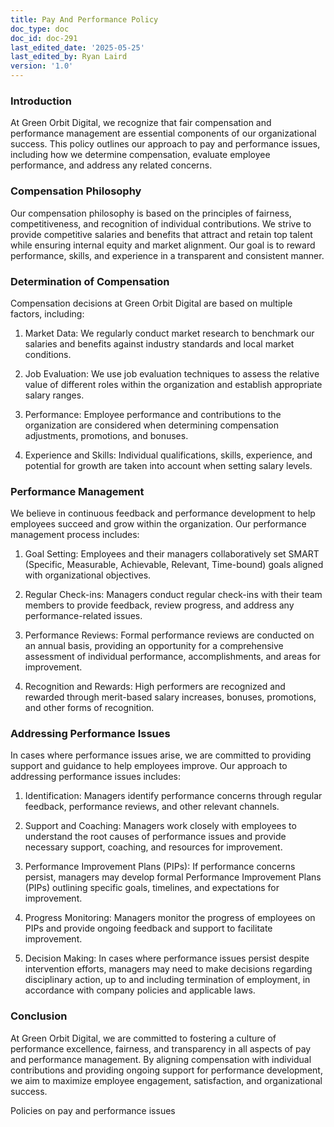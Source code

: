 ```yaml
---
title: Pay And Performance Policy
doc_type: doc
doc_id: doc-291
last_edited_date: '2025-05-25'
last_edited_by: Ryan Laird
version: '1.0'
---
```


### Introduction

At Green Orbit Digital, we recognize that fair compensation and performance management are essential components of our organizational success. This policy outlines our approach to pay and performance issues, including how we determine compensation, evaluate employee performance, and address any related concerns.

### Compensation Philosophy

Our compensation philosophy is based on the principles of fairness, competitiveness, and recognition of individual contributions. We strive to provide competitive salaries and benefits that attract and retain top talent while ensuring internal equity and market alignment. Our goal is to reward performance, skills, and experience in a transparent and consistent manner.

### Determination of Compensation

Compensation decisions at Green Orbit Digital are based on multiple factors, including:

1. Market Data: We regularly conduct market research to benchmark our salaries and benefits against industry standards and local market conditions.

1. Job Evaluation: We use job evaluation techniques to assess the relative value of different roles within the organization and establish appropriate salary ranges.

1. Performance: Employee performance and contributions to the organization are considered when determining compensation adjustments, promotions, and bonuses.

1. Experience and Skills: Individual qualifications, skills, experience, and potential for growth are taken into account when setting salary levels.

### Performance Management

We believe in continuous feedback and performance development to help employees succeed and grow within the organization. Our performance management process includes:

1. Goal Setting: Employees and their managers collaboratively set SMART (Specific, Measurable, Achievable, Relevant, Time-bound) goals aligned with organizational objectives.

1. Regular Check-ins: Managers conduct regular check-ins with their team members to provide feedback, review progress, and address any performance-related issues.

1. Performance Reviews: Formal performance reviews are conducted on an annual basis, providing an opportunity for a comprehensive assessment of individual performance, accomplishments, and areas for improvement.

1. Recognition and Rewards: High performers are recognized and rewarded through merit-based salary increases, bonuses, promotions, and other forms of recognition.

### Addressing Performance Issues

In cases where performance issues arise, we are committed to providing support and guidance to help employees improve. Our approach to addressing performance issues includes:

1. Identification: Managers identify performance concerns through regular feedback, performance reviews, and other relevant channels.

1. Support and Coaching: Managers work closely with employees to understand the root causes of performance issues and provide necessary support, coaching, and resources for improvement.

1. Performance Improvement Plans (PIPs): If performance concerns persist, managers may develop formal Performance Improvement Plans (PIPs) outlining specific goals, timelines, and expectations for improvement.

1. Progress Monitoring: Managers monitor the progress of employees on PIPs and provide ongoing feedback and support to facilitate improvement.

1. Decision Making: In cases where performance issues persist despite intervention efforts, managers may need to make decisions regarding disciplinary action, up to and including termination of employment, in accordance with company policies and applicable laws.

### Conclusion

At Green Orbit Digital, we are committed to fostering a culture of performance excellence, fairness, and transparency in all aspects of pay and performance management. By aligning compensation with individual contributions and providing ongoing support for performance development, we aim to maximize employee engagement, satisfaction, and organizational success.





Policies on pay and performance issues
